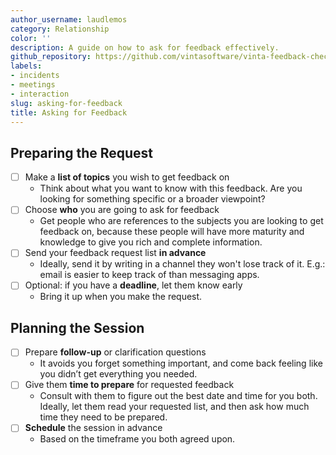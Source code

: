 ```yaml
---
author_username: laudlemos
category: Relationship
color: ''
description: A guide on how to ask for feedback effectively.
github_repository: https://github.com/vintasoftware/vinta-feedback-checklists/tree/master/asking-for-feedback
labels:
- incidents
- meetings
- interaction
slug: asking-for-feedback
title: Asking for Feedback
---
```

## Preparing the Request

* [ ] Make a **list of topics** you wish to get feedback on
    * Think about what you want to know with this feedback. Are you looking for something specific or a broader viewpoint?
* [ ] Choose **who** you are going to ask for feedback
    *  Get people who are references to the subjects you are looking to get feedback on, because these people will have more maturity and knowledge to give you rich and complete information.
* [ ] Send your feedback request list **in advance**
    * Ideally, send it by writing in a channel they won't lose track of it. E.g.: email is easier to keep track of than messaging apps.
* [ ] Optional: if you have a **deadline**, let them know early
    * Bring it up when you make the request.
    
## Planning the Session

* [ ] Prepare **follow-up** or clarification questions
    * It avoids you forget something important, and come back feeling like you didn’t get everything you needed.
* [ ] Give them **time to prepare** for requested feedback
    * Consult with them to figure out the best date and time for you both. Ideally, let them read your requested list, and then ask how much time they need to be prepared.
* [ ] **Schedule** the session in advance
    * Based on the timeframe you both agreed upon.
